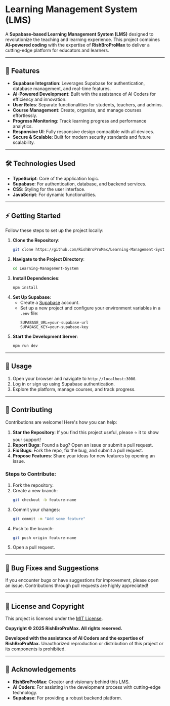 
# Learning Management System (LMS)

A **Supabase-based Learning Management System (LMS)** designed to revolutionize the teaching and learning experience. This project combines **AI-powered coding** with the expertise of **RishBroProMax** to deliver a cutting-edge platform for educators and learners.

---

## 🌟 Features

- **Supabase Integration**: Leverages Supabase for authentication, database management, and real-time features.
- **AI-Powered Development**: Built with the assistance of AI Coders for efficiency and innovation.
- **User Roles**: Separate functionalities for students, teachers, and admins.
- **Course Management**: Create, organize, and manage courses effortlessly.
- **Progress Monitoring**: Track learning progress and performance analytics.
- **Responsive UI**: Fully responsive design compatible with all devices.
- **Secure & Scalable**: Built for modern security standards and future scalability.

---

## 🛠️ Technologies Used

- **TypeScript**: Core of the application logic.
- **Supabase**: For authentication, database, and backend services.
- **CSS**: Styling for the user interface.
- **JavaScript**: For dynamic functionalities.

---

## ⚡ Getting Started

Follow these steps to set up the project locally:

1. **Clone the Repository**:
   ```bash
   git clone https://github.com/RishBroProMax/Learning-Management-System.git
   ```
2. **Navigate to the Project Directory**:
   ```bash
   cd Learning-Management-System
   ```
3. **Install Dependencies**:
   ```bash
   npm install
   ```
4. **Set Up Supabase**:
   - Create a [Supabase](https://supabase.com/) account.
   - Set up a new project and configure your environment variables in a `.env` file:
     ```env
     SUPABASE_URL=your-supabase-url
     SUPABASE_KEY=your-supabase-key
     ```
5. **Start the Development Server**:
   ```bash
   npm run dev
   ```

---

## 🚀 Usage

1. Open your browser and navigate to `http://localhost:3000`.
2. Log in or sign up using Supabase authentication.
3. Explore the platform, manage courses, and track progress.

---

## 🤝 Contributing

Contributions are welcome! Here's how you can help:

1. **Star the Repository**: If you find this project useful, please ⭐ it to show your support!
2. **Report Bugs**: Found a bug? Open an issue or submit a pull request.
3. **Fix Bugs**: Fork the repo, fix the bug, and submit a pull request.
4. **Propose Features**: Share your ideas for new features by opening an issue.

### Steps to Contribute:

1. Fork the repository.
2. Create a new branch:
   ```bash
   git checkout -b feature-name
   ```
3. Commit your changes:
   ```bash
   git commit -m "Add some feature"
   ```
4. Push to the branch:
   ```bash
   git push origin feature-name
   ```
5. Open a pull request.

---

## 🐛 Bug Fixes and Suggestions

If you encounter bugs or have suggestions for improvement, please open an issue. Contributions through pull requests are highly appreciated!

---

## 📜 License and Copyright

This project is licensed under the [MIT License](LICENSE).

**Copyright © 2025 RishBroProMax. All rights reserved.**

**Developed with the assistance of AI Coders and the expertise of RishBroProMax.** Unauthorized reproduction or distribution of this project or its components is prohibited.

---

## 🙌 Acknowledgements

- **RishBroProMax**: Creator and visionary behind this LMS.
- **AI Coders**: For assisting in the development process with cutting-edge technology.
- **Supabase**: For providing a robust backend platform.

